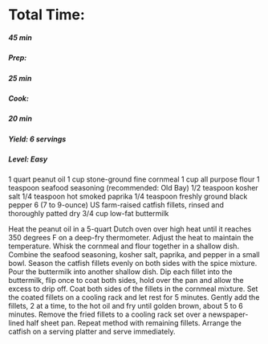 # Total Time:
##### 45 min
##### Prep:
##### 25 min
##### Cook:
##### 20 min
##### Yield: 6 servings
##### Level: Easy

1 quart peanut oil
1 cup stone-ground fine cornmeal
1 cup all purpose flour
1 teaspoon seafood seasoning (recommended: Old Bay)
1/2 teaspoon kosher salt
1/4 teaspoon hot smoked paprika
1/4 teaspoon freshly ground black pepper
6 (7 to 9-ounce) US farm-raised catfish fillets, rinsed and thoroughly patted dry
3/4 cup low-fat buttermilk

Heat the peanut oil in a 5-quart Dutch oven over high heat until it reaches 350 degrees F on a deep-fry thermometer. Adjust the heat to maintain the temperature.
Whisk the cornmeal and flour together in a shallow dish. Combine the seafood seasoning, kosher salt, paprika, and pepper in a small bowl. Season the catfish fillets evenly on both sides with the spice mixture. Pour the buttermilk into another shallow dish. Dip each fillet into the buttermilk, flip once to coat both sides, hold over the pan and allow the excess to drip off. Coat both sides of the fillets in the cornmeal mixture. Set the coated fillets on a cooling rack and let rest for 5 minutes.
Gently add the fillets, 2 at a time, to the hot oil and fry until golden brown, about 5 to 6 minutes. Remove the fried fillets to a cooling rack set over a newspaper-lined half sheet pan. Repeat method with remaining fillets. Arrange the catfish on a serving platter and serve immediately.